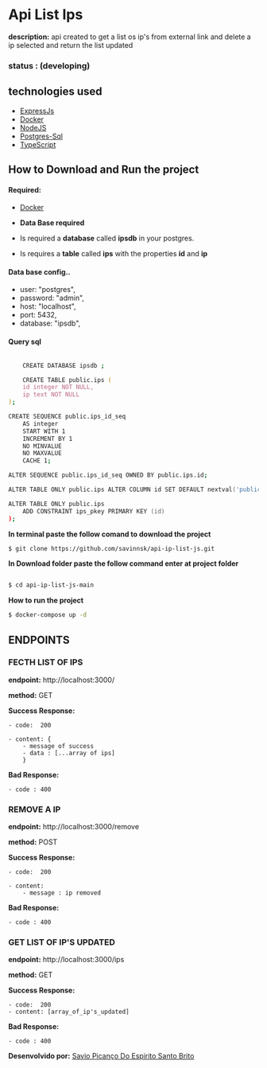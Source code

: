 # Api List Ips

**description:** api created to get a list os ip's from external link and delete a ip selected and return the list updated

### status : (developing)

## technologies used

- [ExpressJs](https://expressjs.com/)
- [Docker](https://www.docker.com/)
- [NodeJS](https://nodejs.org/pt-br/)
- [Postgres-Sql](https://www.postgresql.org/)
- [TypeScript](https://www.typescriptlang.org/)

## How to Download and Run the project

#### Required:
- [Docker](https://www.docker.com/)

- **Data Base required**

- Is required a **database** called **ipsdb** in your postgres.
- Is requires a **table** called **ips** with the properties **id** and  **ip**

#### Data base config..

- user: "postgres",
- password: "admin",
- host: "localhost",
- port: 5432,
- database: "ipsdb",

#### Query sql

```zsh

    CREATE DATABASE ipsdb ;

    CREATE TABLE public.ips (
    id integer NOT NULL,
    ip text NOT NULL
);

CREATE SEQUENCE public.ips_id_seq
    AS integer
    START WITH 1
    INCREMENT BY 1
    NO MINVALUE
    NO MAXVALUE
    CACHE 1;

ALTER SEQUENCE public.ips_id_seq OWNED BY public.ips.id;

ALTER TABLE ONLY public.ips ALTER COLUMN id SET DEFAULT nextval('public.ips_id_seq'::regclass);

ALTER TABLE ONLY public.ips
    ADD CONSTRAINT ips_pkey PRIMARY KEY (id)
);

```


   
**In terminal paste the follow comand to download the project**

```zsh
$ git clone https://github.com/savinnsk/api-ip-list-js.git
```

**In Download folder paste the follow command enter at project folder**
```zsh

$ cd api-ip-list-js-main

```

**How to run the project**

```zsh
$ docker-compose up -d
```

## ENDPOINTS

### FECTH LIST OF IPS

**endpoint:**  http://localhost:3000/

**method:**  GET

**Success Response:**

    - code:  200

    - content: {
        - message of success
        - data : [...array of ips]
        }

**Bad Response:**

    - code : 400
    
    
### REMOVE A IP

**endpoint:**  http://localhost:3000/remove

**method:**  POST

**Success Response:**

    - code:  200
    
    - content: 
        - message : ip removed
        
**Bad Response:**

    - code : 400        

### GET LIST OF IP'S UPDATED

**endpoint:**  http://localhost:3000/ips

**method:**  GET

**Success Response:**

    - code:  200
    - content: [array_of_ip's_updated]
    
**Bad Response:**

    - code : 400    


**Desenvolvido por:** [Savio Picanço Do Espirito Santo Brito](https://www.linkedin.com/in/savio-pican%C3%A7o-b739a518a/)
